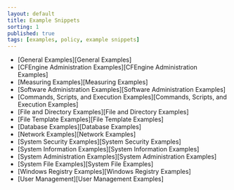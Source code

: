 ```yaml
---
layout: default
title: Example Snippets
sorting: 1
published: true
tags: [examples, policy, example snippets]
---
```


* [General Examples][General Examples]
* [CFEngine Administration Examples][CFEngine Administration Examples]
* [Measuring Examples][Measuring Examples]
* [Software Administration Examples][Software Administration Examples]
* [Commands, Scripts, and Execution Examples][Commands, Scripts, and Execution Examples]
* [File and Directory Examples][File and Directory Examples]
* [File Template Examples][File Template Examples]
* [Database Examples][Database Examples]
* [Network Examples][Network Examples]
* [System Security Examples][System Security Examples]
* [System Information Examples][System Information Examples]
* [System Administration Examples][System Administration Examples]
* [System File Examples][System File Examples]
* [Windows Registry Examples][Windows Registry Examples]
* [User Management][User Management Examples]
